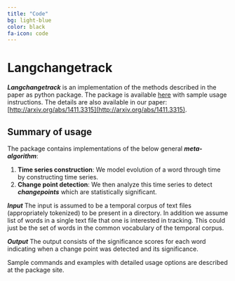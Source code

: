 ```yaml
---
title: "Code"
bg: light-blue 
color: black
fa-icon: code
---
```

# Langchangetrack 

***Langchangetrack*** is an implementation of the methods described in the paper as python package. 
The package is available [here](https://github.com/viveksck/langchangetrack) with sample usage instructions. The details are also available in our paper: [http://arxiv.org/abs/1411.3315](http://arxiv.org/abs/1411.3315). 

## Summary of usage

The package contains implementations of the below general ***meta-algorithm***:

1.  **Time series construction**: We model evolution of a word through time by constructing time series. 
2.  **Change point detection**: We then analyze this time series to detect ***changepoints*** which are statistically significant. 

***Input***
The input is assumed to be a temporal corpus of text files (appropriately tokenized) to be present in a directory. In addition we assume list of words in a single text file that one is interested in tracking. This could just be the set of words in the common vocabulary of the temporal corpus.

***Output***
The output consists of the significance scores for each word indicating when a change point was detected and its significance.

Sample commands and examples with detailed usage options are described at the package site.

